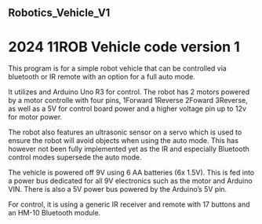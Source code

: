 ## Robotics_Vehicle_V1
# 2024 11ROB Vehicle code version 1

This program is for a simple robot vehicle that can be controlled via bluetooth or IR remote with an option for a full auto mode. 

It utilizes and Arduino Uno R3 for control. The robot has 2 motors powered by a motor controlle with four pins, 1Forward 1Reverse 2Foward 3Reverse, as well as a 5V for control board power and a higher voltage pin up to 12v for motor power.

The robot also features an ultrasonic sensor on a servo which is used to ensure the robot will avoid objects when using the auto mode. This has however not been fully implemented yet as the IR and especially Bluetooth control modes supersede the auto mode.

The vehicle is powered off 9V using 6 AA batteries (6x 1.5V). This is fed into a power bus dedicated for all 9V electronics such as the motor and Arduino VIN. There is also a 5V power bus powered by the Arduino’s 5V pin.

For control, it is using a generic IR receiver and remote with 17 buttons and an HM-10 Bluetooth module. 